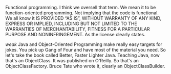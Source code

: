 Functional programming. I think we oversell that term. We mean it to be function-oriented programming. Not implying that the code is functional. We all know it IS PROVIDED “AS IS”, WITHOUT WARRANTY OF ANY KIND, EXPRESS OR IMPLIED, INCLUDING BUT NOT LIMITED TO THE WARRANTIES OF MERCHANTABILITY, FITNESS FOR A PARTICULAR PURPOSE AND NONINFRINGEMENT. As the license clearly states.







*weak*
Java and Object-Oriented Programming make really easy targets for jokes. You pick up Gang of Four and have most of the material you need. So let's take the book called Better, Faster Lighter Java. Teaching Java, now that's an ObjectClass. It was published on O'Reilly. So that's an ObjectClassFactory. Bruce Tate who wrote it, clearly an ObjectClassBuilder. 